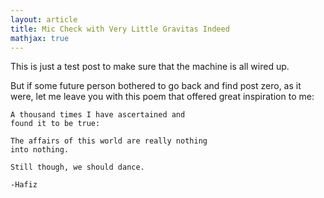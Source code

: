```yaml
---
layout: article
title: Mic Check with Very Little Gravitas Indeed
mathjax: true
---
```


This is just a test post to make sure that the machine is all wired up.

But if some future person bothered to go back and find post zero, as it were, let me leave you with this poem that offered great inspiration to me:

```
A thousand times I have ascertained and
found it to be true:

The affairs of this world are really nothing
into nothing.

Still though, we should dance.

-Hafiz
```
